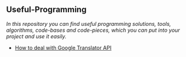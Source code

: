 ## Useful-Programming

<i>In this repository you can find useful programming solutions, tools, algorithms, code-bases and code-pieces, which you can put into your project and use it easily.</i>


* [How to deal with Google Translator API](https://github.com/HakobyanAni/Useful-Programming/tree/master/GoogleTranslator)
